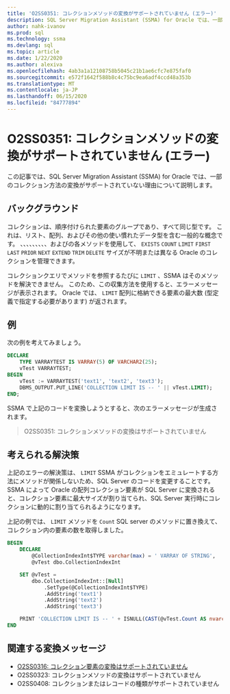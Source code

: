 ```yaml
---
title: 'O2SS0351: コレクションメソッドの変換がサポートされていません (エラー)'
description: SQL Server Migration Assistant (SSMA) for Oracle では、一部のコレクション方法の変換がサポートされていない理由について説明します。
author: nahk-ivanov
ms.prod: sql
ms.technology: ssma
ms.devlang: sql
ms.topic: article
ms.date: 1/22/2020
ms.author: alexiva
ms.openlocfilehash: 4ab3a1a12108758b5045c21b1ae6cfc7e875faf0
ms.sourcegitcommit: e572f1642f588b8c4c75bc9ea6adf4ccd48a353b
ms.translationtype: MT
ms.contentlocale: ja-JP
ms.lasthandoff: 06/15/2020
ms.locfileid: "84777894"
---
```

# <a name="o2ss0351-conversion-of-collection-method-not-supported-error"></a>O2SS0351: コレクションメソッドの変換がサポートされていません (エラー)

この記事では、SQL Server Migration Assistant (SSMA) for Oracle では、一部のコレクション方法の変換がサポートされていない理由について説明します。

## <a name="background"></a>バックグラウンド

コレクションは、順序付けられた要素のグループであり、すべて同じ型です。 これは、リスト、配列、およびその他の使い慣れたデータ型を含む一般的な概念です。 、、、、、、、、、およびの各メソッドを使用して、 `EXISTS` `COUNT` `LIMIT` `FIRST` `LAST` `PRIOR` `NEXT` `EXTEND` `TRIM` `DELETE` サイズが不明または異なる Oracle のコレクションを管理できます。

コレクションクエリでメソッドを参照するたびに `LIMIT` 、SSMA はそのメソッドを解決できません。 このため、この収集方法を使用すると、エラーメッセージが表示されます。 Oracle では、 `LIMIT` 配列に格納できる要素の最大数 (型定義で指定する必要があります) が返されます。

## <a name="example"></a>例

次の例を考えてみましょう。

```sql
DECLARE
    TYPE VARRAYTEST IS VARRAY(5) OF VARCHAR2(25);
    vTest VARRAYTEST;
BEGIN
    vTest := VARRAYTEST('text1', 'text2', 'text3');
    DBMS_OUTPUT.PUT_LINE('COLLECTION LIMIT IS -- ' || vTest.LIMIT);
END;
```

SSMA で上記のコードを変換しようとすると、次のエラーメッセージが生成されます。

> O2SS0351: コレクションメソッドの変換はサポートされていません

## <a name="possible-remedies"></a>考えられる解決策

上記のエラーの解決策は、 `LIMIT` SSMA がコレクションをエミュレートする方法にメソッドが関係しないため、SQL Server のコードを変更することです。 SSMA によって Oracle の配列コレクション要素が SQL Server に変換されると、コレクション要素に最大サイズが割り当てられ、SQL Server 実行時にコレクションに動的に割り当てられるようになります。

上記の例では、 `LIMIT` メソッドを `Count` SQL server のメソッドに置き換えて、コレクション内の要素の数を取得しました。

```sql
BEGIN
    DECLARE
        @CollectionIndexInt$TYPE varchar(max) = ' VARRAY OF STRING',
        @vTest dbo.CollectionIndexInt

    SET @vTest =
        dbo.CollectionIndexInt::[Null]
            .SetType(@CollectionIndexInt$TYPE)
            .AddString('text1')
            .AddString('text2')
            .AddString('text3')

    PRINT 'COLLECTION LIMIT IS -- ' + ISNULL(CAST(@vTest.Count AS nvarchar(max)), '')
END
```

## <a name="related-conversion-messages"></a>関連する変換メッセージ

* [O2SS0316: コレクション要素の変換はサポートされていません](o2ss0408.md)
* O2SS0323: コレクションメソッドの変換はサポートされていません
* O2SS0408: コレクションまたはレコードの種類がサポートされていません

